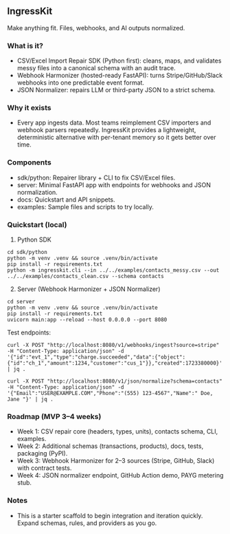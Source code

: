 ## IngressKit

Make anything fit. Files, webhooks, and AI outputs normalized.

### What is it?
- CSV/Excel Import Repair SDK (Python first): cleans, maps, and validates messy files into a canonical schema with an audit trace.
- Webhook Harmonizer (hosted-ready FastAPI): turns Stripe/GitHub/Slack webhooks into one predictable event format.
- JSON Normalizer: repairs LLM or third-party JSON to a strict schema.

### Why it exists
- Every app ingests data. Most teams reimplement CSV importers and webhook parsers repeatedly. IngressKit provides a lightweight, deterministic alternative with per-tenant memory so it gets better over time.

### Components
- sdk/python: Repairer library + CLI to fix CSV/Excel files.
- server: Minimal FastAPI app with endpoints for webhooks and JSON normalization.
- docs: Quickstart and API snippets.
- examples: Sample files and scripts to try locally.

### Quickstart (local)
1) Python SDK
```
cd sdk/python
python -m venv .venv && source .venv/bin/activate
pip install -r requirements.txt
python -m ingresskit.cli --in ../../examples/contacts_messy.csv --out ../../examples/contacts_clean.csv --schema contacts
```

2) Server (Webhook Harmonizer + JSON Normalizer)
```
cd server
python -m venv .venv && source .venv/bin/activate
pip install -r requirements.txt
uvicorn main:app --reload --host 0.0.0.0 --port 8080
```

Test endpoints:
```
curl -X POST "http://localhost:8080/v1/webhooks/ingest?source=stripe" -H "Content-Type: application/json" -d '{"id":"evt_1","type":"charge.succeeded","data":{"object":{"id":"ch_1","amount":1234,"customer":"cus_1"}},"created":1723380000}' | jq .

curl -X POST "http://localhost:8080/v1/json/normalize?schema=contacts" -H "Content-Type: application/json" -d '{"Email":"USER@EXAMPLE.COM","Phone":"(555) 123-4567","Name":" Doe, Jane "}' | jq .
```

### Roadmap (MVP 3–4 weeks)
- Week 1: CSV repair core (headers, types, units), contacts schema, CLI, examples.
- Week 2: Additional schemas (transactions, products), docs, tests, packaging (PyPI).
- Week 3: Webhook Harmonizer for 2–3 sources (Stripe, GitHub, Slack) with contract tests.
- Week 4: JSON normalizer endpoint, GitHub Action demo, PAYG metering stub.

### Notes
- This is a starter scaffold to begin integration and iteration quickly. Expand schemas, rules, and providers as you go.


